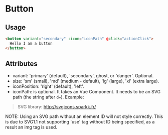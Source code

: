 # Button

## Usage

```html
<button variant="secondary" :icon="iconPath" @click="actionClick">
  Hello I am a button
</button>
```

## Attributes

- variant: 'primary' (default), 'secondary', ghost, or 'danger'. Optional.
- size: 'sm' (small), 'md' (medium - default), 'lg' (large), 'xl' (extra large).
- iconPosition: 'right' (default), 'left'.
- iconPath: is optional. It takes an Vue Component. It needs to be an SVG path (the string after `d=`).
  Example:
  <path d="M18.121,9.88l-7.832-7.836c-0.155-0.158-0.428-0.155-0.584,0L1.842,9.913c-0.262,0.263-0.073,0.705,0.292,0.705h2.069v7.042c0,0.227,0.187,0.414,0.414,0.414h3.725c0.228,0,0.414-0.188,0.414-0.414v-3.313h2.483v3.313c0,0.227,0.187,0.414,0.413,0.414h3.726c0.229,0,0.414-0.188,0.414-0.414v-7.042h2.068h0.004C18.331,10.617,18.389,10.146,18.121,9.88 M14.963,17.245h-2.896v-3.313c0-0.229-0.186-0.415-0.414-0.415H8.342c-0.228,0-0.414,0.187-0.414,0.415v3.313H5.032v-6.628h9.931V17.245z M3.133,9.79l6.864-6.868l6.867,6.868H3.133z"></path>

> SVG library: http://svgicons.sparkk.fr/

NOTE: Using an SVG path without an element ID will not style correctly. This is due to SVG1.1 not supporting 'use' tag without ID being specified, as a result an img tag is used.
